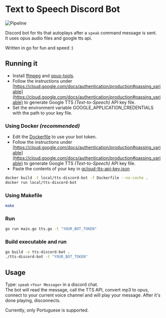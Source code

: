 # Text to Speech Discord Bot

![Pipeline](https://github.com/davidandradeduarte/tts-discord-bot/actions/workflows/pipeline.yml/badge.svg)

Discord bot for tts that autoplays after a `speak` command message is sent.  
It uses opus audio files and google tts api.

Written in go for fun and speed :)

## Running it

- Install [ffmpeg](https://ffmpeg.org/download.html) and [opus-tools](https://opus-codec.org/downloads/).
- Follow the instructions under [https://cloud.google.com/docs/authentication/production#passing_variable](https://cloud.google.com/docs/authentication/production#passing_variable)
  to generate Google TTS _(Text-to-Speech)_ API key file.
- Set the environment variable GOOGLE_APPLICATION_CREDENTIALS with the path to your key file.

### Using Docker _(recommended)_

- Edit the [Dockerfile](Dockerfile) to use your bot token.
- Follow the instructions under [https://cloud.google.com/docs/authentication/production#passing_variable](https://cloud.google.com/docs/authentication/production#passing_variable)
  to generate Google TTS _(Text-to-Speech)_ API key file.
- Paste the contents of your key in [gcloud-tts-api-key.json](gcloud-tts-api-key.json)

```bash
docker build -t local/tts-discord-bot -f Dockerfile --no-cache .
docker run local/tts-discord-bot
```

### Using Makefile
```bash
make
```

### Run
```bash
go run main.go tts.go -t "YOUR_BOT_TOKEN"
```

### Build executable and run
```bash
go build -o tts-discord-bot .
./tts-discord-bot -t "YOUR_BOT_TOKEN"
```

## Usage

Type: `speak` `<Your Message>` in a discord chat.  
The bot will read the message, call the TTS API, convert mp3 to opus, connect
to your current voice channel and will play your message.
After it's done playing, disconnects.

Currently, only Portuguese is supported.
